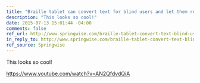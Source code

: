 ```yaml
---
title: "Braille tablet can convert text for blind users and let them read, write and chat"
description: "This looks so cool!"
date: 2015-07-13 15:01:44 -04:00
comments: false
ref_url: http://www.springwise.com/braille-tablet-convert-text-blind-users-read-write-chat/
in_reply_to: http://www.springwise.com/braille-tablet-convert-text-blind-users-read-write-chat/
ref_source: Springwise
---
```


This looks so cool!

https://www.youtube.com/watch?v=AN2QfdvdQiA